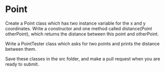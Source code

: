 # Point
Create a Point class which has two instance variable for the x and y coordinates.
Write a constructor and one method called distance(Point otherPoint), which returns the distance between this point and otherPoint.

Write a PointTester class which asks for two points and prints the distance between them.

Save these classes in the src folder, and make a pull request when you are ready to submit.
